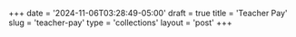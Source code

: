 +++
date = '2024-11-06T03:28:49-05:00'
draft = true
title = 'Teacher Pay'
slug = 'teacher-pay'
type = 'collections'
layout = 'post'
+++

